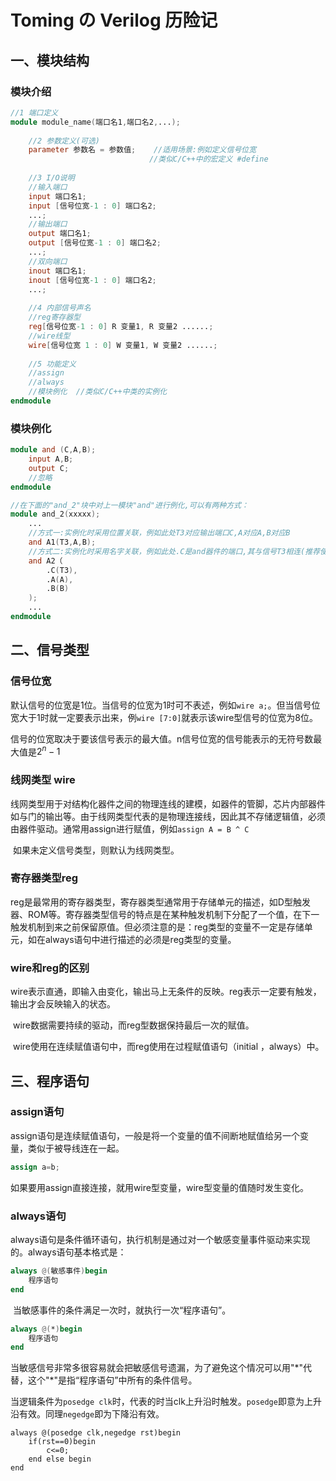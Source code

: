 # Toming の Verilog 历险记

## 一、模块结构

### 模块介绍

```verilog
//1 端口定义
module module_name(端口名1,端口名2,...);
    
    //2 参数定义(可选)
    parameter 参数名 = 参数值;	//适用场景:例如定义信号位宽	
    						   //类似C/C++中的宏定义 #define
    
    //3 I/O说明
    //输入端口
    input 端口名1;
    input [信号位宽-1 : 0] 端口名2;
    ...;
    //输出端口
    output 端口名1;
    output [信号位宽-1 : 0] 端口名2;
    ...;
    //双向端口
    inout 端口名1;
    inout [信号位宽-1 : 0] 端口名2;
    ...;
    
    //4 内部信号声名
    //reg寄存器型
    reg[信号位宽-1 : 0] R 变量1, R 变量2 ......;
    //wire线型
    wire[信号位宽 1 : 0] W 变量1, W 变量2 ......;
    
    //5 功能定义
 	//assign
    //always
    //模块例化	//类似C/C++中类的实例化
endmodule
```

### 模块例化

```verilog
module and (C,A,B);
    input A,B;
    output C;
    //忽略
endmodule

//在下面的"and_2"块中对上一模块"and"进行例化,可以有两种方式：
module and_2(xxxxx);
    ...
	//方式一:实例化时采用位置关联，例如此处T3对应输出端口C,A对应A,B对应B
    and A1(T3,A,B);
    //方式二:实例化时采用名字关联，例如此处.C是and器件的端口,其与信号T3相连(推荐使用)
    and A2（
    	.C(T3),
    	.A(A),
    	.B(B)
    );
    ...
endmodule
```

## 二、信号类型

### 信号位宽

​		默认信号的位宽是1位。当信号的位宽为1时可不表述，例如`wire a;`。但当信号位宽大于1时就一定要表示出来，例`wire [7:0]`就表示该wire型信号的位宽为8位。

​		信号的位宽取决于要该信号表示的最大值。n信号位宽的信号能表示的无符号数最大值是$2^n-1$

### 线网类型 wire

​		线网类型用于对结构化器件之间的物理连线的建模，如器件的管脚，芯片内部器件如与门的输出等。由于线网类型代表的是物理连接线，因此其不存储逻辑值，必须由器件驱动。通常用assign进行赋值，例如`assign A = B ^ C`

​		如果未定义信号类型，则默认为线网类型。

### 寄存器类型reg

​		reg是最常用的寄存器类型，寄存器类型通常用于存储单元的描述，如D型触发器、ROM等。寄存器类型信号的特点是在某种触发机制下分配了一个值，在下一触发机制到来之前保留原值。但必须注意的是：reg类型的变量不一定是存储单元，如在always语句中进行描述的必须是reg类型的变量。

### wire和reg的区别

​		wire表示直通，即输入由变化，输出马上无条件的反映。reg表示一定要有触发，输出才会反映输入的状态。

​		wire数据需要持续的驱动，而reg型数据保持最后一次的赋值。

​		wire使用在连续赋值语句中，而reg使用在过程赋值语句（initial ，always）中。

## 三、程序语句

### assign语句

​		assign语句是连续赋值语句，一般是将一个变量的值不间断地赋值给另一个变量，类似于被导线连在一起。

```verilog
assign a=b;
```

​		如果要用assign直接连接，就用wire型变量，wire型变量的值随时发生变化。

### always语句

​		always语句是条件循环语句，执行机制是通过对一个敏感变量事件驱动来实现的。always语句基本格式是：

```verilog
always @(敏感事件)begin
	程序语句
end
```

​		当敏感事件的条件满足一次时，就执行一次“程序语句”。

```verilog
always @(*)begin
	程序语句
end
```

​		当敏感信号非常多很容易就会把敏感信号遗漏，为了避免这个情况可以用"\*"代替，这个"\*"是指“程序语句”中所有的条件信号。

​		当逻辑条件为`posedge clk`时，代表的时当clk上升沿时触发。`posedge`即意为上升沿有效。同理`negedge`即为下降沿有效。

```
always @(posedge clk,negedge rst)begin
	if(rst==0)begin
		c<=0;
	end else begin
end
```



